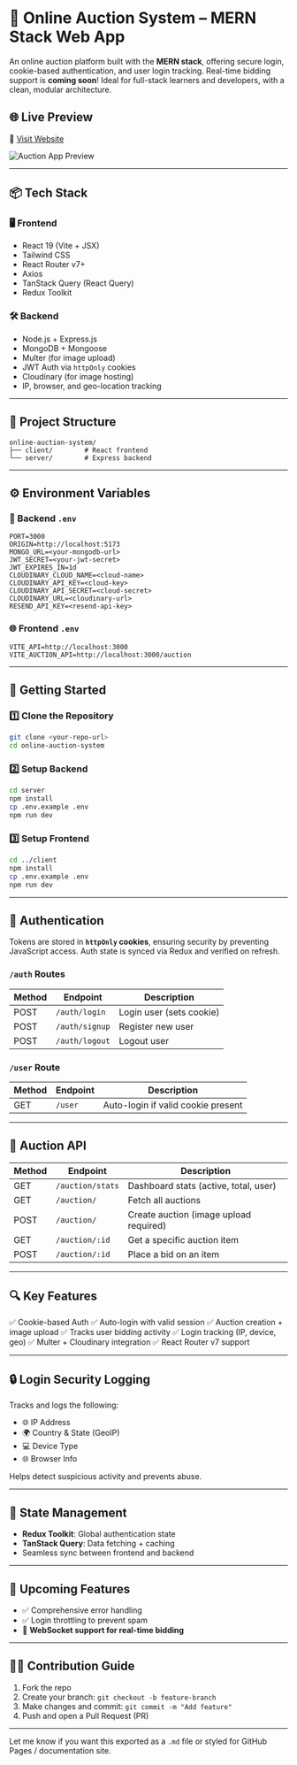 # 🛒 Online Auction System – MERN Stack Web App

An online auction platform built with the **MERN stack**, offering secure login, cookie-based authentication, and user login tracking. Real-time bidding support is **coming soon**! Ideal for full-stack learners and developers, with a clean, modular architecture.

## 🌐 Live Preview

🔗 [Visit Website](https://auction.ihavetech.com)

![Auction App Preview](https://github.com/user-attachments/assets/719ec319-d1d3-4e17-9b0b-ae5db8cfd6b4)

---

## 📦 Tech Stack

### 🖥️ Frontend

* React 19 (Vite + JSX)
* Tailwind CSS
* React Router v7+
* Axios
* TanStack Query (React Query)
* Redux Toolkit

### 🛠 Backend

* Node.js + Express.js
* MongoDB + Mongoose
* Multer (for image upload)
* JWT Auth via `httpOnly` cookies
* Cloudinary (for image hosting)
* IP, browser, and geo-location tracking

---

## 📁 Project Structure

```
online-auction-system/
├── client/        # React frontend
└── server/        # Express backend
```

---

## ⚙️ Environment Variables

### 🔐 Backend `.env`

```env
PORT=3000
ORIGIN=http://localhost:5173
MONGO_URL=<your-mongodb-url>
JWT_SECRET=<your-jwt-secret>
JWT_EXPIRES_IN=1d
CLOUDINARY_CLOUD_NAME=<cloud-name>
CLOUDINARY_API_KEY=<cloud-key>
CLOUDINARY_API_SECRET=<cloud-secret>
CLOUDINARY_URL=<cloudinary-url>
RESEND_API_KEY=<resend-api-key>
```

### 🌐 Frontend `.env`

```env
VITE_API=http://localhost:3000
VITE_AUCTION_API=http://localhost:3000/auction
```

---

## 🚀 Getting Started

### 1️⃣ Clone the Repository

```bash
git clone <your-repo-url>
cd online-auction-system
```

### 2️⃣ Setup Backend

```bash
cd server
npm install
cp .env.example .env
npm run dev
```

### 3️⃣ Setup Frontend

```bash
cd ../client
npm install
cp .env.example .env
npm run dev
```

---

## 🔐 Authentication

Tokens are stored in **`httpOnly` cookies**, ensuring security by preventing JavaScript access. Auth state is synced via Redux and verified on refresh.

### `/auth` Routes

| Method | Endpoint       | Description              |
| ------ | -------------- | ------------------------ |
| POST   | `/auth/login`  | Login user (sets cookie) |
| POST   | `/auth/signup` | Register new user        |
| POST   | `/auth/logout` | Logout user              |

### `/user` Route

| Method | Endpoint | Description                        |
| ------ | -------- | ---------------------------------- |
| GET    | `/user`  | Auto-login if valid cookie present |

---

## 🛒 Auction API

| Method | Endpoint         | Description                            |
| ------ | ---------------- | -------------------------------------- |
| GET    | `/auction/stats` | Dashboard stats (active, total, user)  |
| GET    | `/auction/`      | Fetch all auctions                     |
| POST   | `/auction/`      | Create auction (image upload required) |
| GET    | `/auction/:id`   | Get a specific auction item            |
| POST   | `/auction/:id`   | Place a bid on an item                 |

---

## 🔍 Key Features

✅ Cookie-based Auth
✅ Auto-login with valid session
✅ Auction creation + image upload
✅ Tracks user bidding activity
✅ Login tracking (IP, device, geo)
✅ Multer + Cloudinary integration
✅ React Router v7 support

---

## 🔒 Login Security Logging

Tracks and logs the following:

* 🌐 IP Address
* 🌍 Country & State (GeoIP)
* 💻 Device Type
* 🌐 Browser Info

Helps detect suspicious activity and prevents abuse.

---

## 🧠 State Management

* **Redux Toolkit**: Global authentication state
* **TanStack Query**: Data fetching + caching
* Seamless sync between frontend and backend

---

## 🔧 Upcoming Features

* ✅ Comprehensive error handling
* ✅ Login throttling to prevent spam
* 🔄 **WebSocket support for real-time bidding**

---

## 👨‍💻 Contribution Guide

1. Fork the repo
2. Create your branch: `git checkout -b feature-branch`
3. Make changes and commit: `git commit -m "Add feature"`
4. Push and open a Pull Request (PR)

---

Let me know if you want this exported as a `.md` file or styled for GitHub Pages / documentation site.
